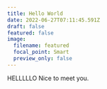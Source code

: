 ```yaml
---
title: Hello World
date: 2022-06-27T07:11:45.591Z
draft: false
featured: false
image:
  filename: featured
  focal_point: Smart
  preview_only: false
---
```

HELLLLLO
Nice to meet you.